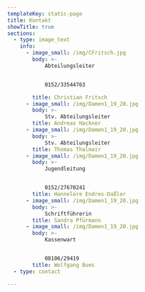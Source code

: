 ```yaml
---
templateKey: static-page
title: Kontakt
showTitle: true
sections:
  - type: image_text
    info:
      - image_small: /img/CFritsch.jpg
        body: >-
            Abteilungsleiter


            0152/33544763

        title: Christian Fritsch
      - image_small: /img/Damen1_19_20.jpg
        body: >-
            Stv. Abteilungsleiter
        title: Andreas Hackner
      - image_small: /img/Damen1_19_20.jpg
        body: >-
            Stv. Abteilungsleiter
        title: Thomas Thalmair
      - image_small: /img/Damen1_19_20.jpg
        body: >-
            Jugendleitung


            0152/27670241
        title: Hannelore Endres-Daßler
      - image_small: /img/Damen1_19_20.jpg
        body: >-
            Schriftführerin
        title: Sandra Pfürmann
      - image_small: /img/Damen1_19_20.jpg
        body: >-
            Kassenwart


            08106/29419
        title: Wolfgang Bues
  - type: contact

---
```


